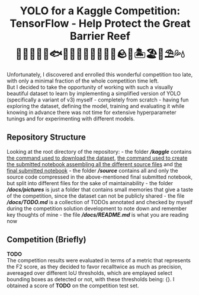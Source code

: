 <h1 align="center">
    YOLO for a Kaggle Competition:<br>
    TensorFlow - Help Protect the Great Barrier Reef<br>
    🦈🐬🦭🐳🐋🐟🐠🐡🦑🐙🦐🦞🦀🐚🪨🌊🏝️🏖️🐢⛱️💦💧
</h1>

Unfortunately, I discovered and enrolled this wonderful competition too late, with only a minimal fraction of the whole competition time left.<br>
But I decided to take the opportunity of working with such a visually beautiful dataset to learn by implementing a simplified version of YOLO (specifically a variant of v3) myself - completely from scratch - having fun exploring the dataset, defining the model, training and evaluating it while knowing in advance there was not time for extensive hyperparameter tunings and for experimenting with different models.<br>


## Repository Structure

Looking at the root directory of the repository:
    - the folder ***/kaggle*** contains [the command used to download the dataset](...), [the command used to create the submitted notebook assembling all the different source files](...) and [the final submitted notebook](...)
    - the folder ***/source*** contains all and only the source code compressed in the above-mentioned final submitted notebook, but split into different files for the sake of maintainability
    - the folder ***/docs/pictures*** is just a folder that contains small memories that give a taste of the competition, since the dataset can not be publicly shared
    - the file ***/docs/TODO.md*** is a collection of TODOs annotated and checked by myself during the competition solution development to note down and remember key thoughts of mine
    - the file ***/docs/README.md*** is what you are reading now


## Competition (Briefly)

**TODO**<br>
The competition results were evaluated in terms of a metric that represents the F2 score, as they decided to favor recalltwice as much as precision, avereaged over different IoU thresholds, which are emplayed select bounding boxes as detected or not, with these thresholds being: {}. I obtained a score of **TODO** on the competition test set.<br>
